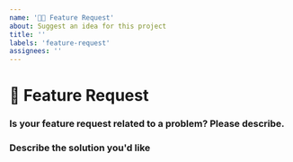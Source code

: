 ```yaml
---
name: '🚀🆕 Feature Request'
about: Suggest an idea for this project
title: ''
labels: 'feature-request'
assignees: ''
---
```


# **🚀 Feature Request**
### **Is your feature request related to a problem? Please describe.**

<!-- A clear and concise description of what the problem is. Ex. I'm always frustrated when [...] -->

### **Describe the solution you'd like**

<!-- A clear and concise description of what you want to happen. -->
